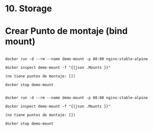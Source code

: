 # 10. Storage <!-- omit in TOC -->

# Crear Punto de montaje (bind mount)
```docker

docker run -d --rm --name demo-mount -p 80:80 nginx:stable-alpine

docker inspect demo-mount -f "{{json .Mounts }}"

(no tiene puntos de montaje: [])

docker stop demo-mount

```
```vim

docker run -d --rm --name demo-mount -p 80:80 nginx:stable-alpine

docker inspect demo-mount -f "{{json .Mounts }}"

(no tiene puntos de montaje: [])

docker stop demo-mount

```
